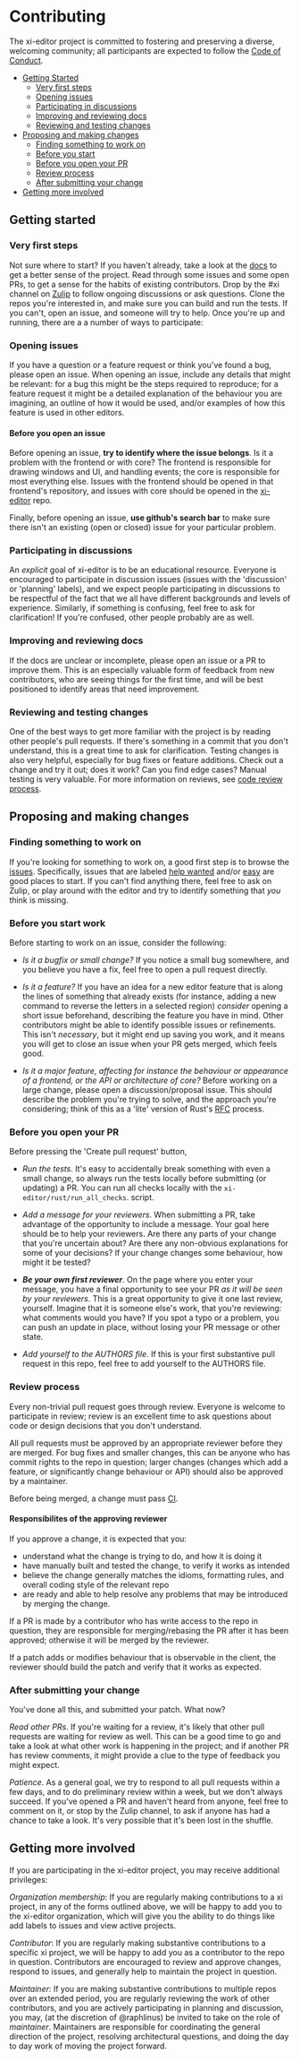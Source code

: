 # Contributing

The xi-editor project is committed to fostering and preserving a
diverse, welcoming community; all participants are expected to
follow the [Code of Conduct](https://github.com/xi-editor/xi-editor/blob/master/CODE_OF_CONDUCT.md).

- [Getting Started](#getting-started)
    - [Very first steps](#very-first-steps)
    - [Opening issues](#opening-issues)
    - [Participating in discussions](#participating-in-discussions)
    - [Improving and reviewing docs](#improving-and-reviewing-docs)
    - [Reviewing and testing changes](#reviewing-and-testing-changes)
- [Proposing and making changes](#proposing-and-making-changes)
    - [Finding something to work on](#finding-something-to-work-on)
    - [Before you start](#before-you-start-work)
    - [Before you open your PR](#before-you-open-your-pr)
    - [Review process](#review-process)
    - [After submitting your change](#after-submitting-your-change)
- [Getting more involved](#getting-more-involved)

## Getting started

### Very first steps

Not sure where to start? If you haven't already, take a look at the
[docs](http://xi-editor.github.io/xi-editor/docs.html) to get a better
sense of the project. Read through some issues and some open PRs, to
get a sense for the habits of existing contributors. Drop by the #xi
channel on [Zulip](https://xi.zulipchat.com) to follow
ongoing discussions or ask questions. Clone the repos you're
interested in, and make sure you can build and run the tests. If you
can't, open an issue, and someone will try to help. Once you're up and
running, there are a a number of ways to participate:

### Opening issues

If you have a question or a feature request or think you've found a bug,
please open an issue. When opening an issue, include any details that
might be relevant: for a bug this might be the steps required to
reproduce; for a feature request it might be a detailed explanation of
the behaviour you are imagining, an outline of how it would be used,
and/or examples of how this feature is used in other editors.

#### Before you open an issue

Before opening an issue, **try to identify where the issue belongs**.
Is it a problem with the frontend or with core? The frontend is
responsible for drawing windows and UI, and handling events; the core
is responsible for most everything else. Issues with the frontend
should be opened in that frontend's repository, and issues with
core should be opened in the
[xi-editor](https://github.com/xi-editor/xi-editor/issues) repo.

Finally, before opening an issue, **use github's search bar** to make
sure there isn't an existing (open or closed) issue for your particular
problem.

### Participating in discussions

An _explicit_ goal of xi-editor is to be an educational resource.
Everyone is encouraged to participate in discussion issues (issues with
the 'discussion' or 'planning' labels), and we expect people
participating in discussions to be respectful of the fact that we all
have different backgrounds and levels of experience. Similarly, if
something is confusing, feel free to ask for clarification! If you're
confused, other people probably are as well.

### Improving and reviewing docs

If the docs are unclear or incomplete, please open an issue or a PR to
improve them. This is an especially valuable form of feedback from new
contributors, who are seeing things for the first time, and will be best
positioned to identify areas that need improvement.

### Reviewing and testing changes

One of the best ways to get more familiar with the project is by reading
other people's pull requests. If there's something in a commit that you
don't understand, this is a great time to ask for clarification. Testing
changes is also very helpful, especially for bug fixes or feature
additions. Check out a change and try it out; does it work? Can you find
edge cases? Manual testing is very valuable. For more information on
reviews, see [code review process](#review-process).


## Proposing and making changes

### Finding something to work on

If you're looking for something to work on, a good first step is to browse
the [issues](https://github.com/xi-editor/xi-editor/issues). Specifically,
issues that are labeled
[help wanted](https://github.com/xi-editor/xi-editor/issues?q=is%3Aissue+is%3Aopen+label%3A%22help+wanted%22) and/or
[easy](https://github.com/xi-editor/xi-editor/issues?q=is%3Aissue+is%3Aopen+label%3Aeasy)
are good places to start. If you can't find anything there, feel free to ask
on Zulip, or play around with the editor and try to identify something that
_you_ think is missing.

### Before you start work

Before starting to work on an issue, consider the following:

- _Is it a bugfix or small change?_ If you notice a small bug somewhere,
 and you believe you have a fix, feel free to open a pull request directly.

- _Is it a feature?_ If you have an idea for a new editor feature that is
 along the lines of something that already exists (for instance, adding a
 new command to reverse the letters in a selected region) _consider_
 opening a short issue beforehand, describing the feature you have in mind.
 Other contributors might be able to identify possible issues or
 refinements. This isn't _necessary_, but it might end up saving you work,
 and it means you will get to close an issue when your PR gets merged,
 which feels good.

- _Is it a major feature, affecting for instance the behaviour or appearance
 of a frontend, or the API or architecture of core?_ Before working on a
 large change, please open a discussion/proposal issue. This should describe
 the problem you're trying to solve, and the approach you're considering;
 think of this as a 'lite' version of Rust's
 [RFC](https://github.com/rust-lang/rfcs) process.


### Before you open your PR

Before pressing the 'Create pull request' button,

- _Run the tests_. It's easy to accidentally break something with even a small
 change, so always run the tests locally before submitting (or updating) a PR.
 You can run all checks locally with the `xi-editor/rust/run_all_checks`. script.

- _Add a message for your reviewers_. When submitting a PR, take advantage
 of the opportunity to include a message. Your goal here should be to help
 your reviewers. Are there any parts of your change that you're uncertain
 about? Are there any non-obvious explanations for some of your decisions?
 If your change changes some behaviour, how might it be tested?

- ***Be your own first reviewer***. On the page where you enter your message,
 you have a final opportunity to see your PR _as it will be seen by your
 reviewers_. This is a great opportunity to give it one last review, yourself.
 Imagine that it is someone else's work, that you're reviewing: what comments
 would you have? If you spot a typo or a problem, you can push an update in
 place, without losing your PR message or other state.

- _Add yourself to the AUTHORS file_. If this is your first substantive pull
request in this repo, feel free to add yourself to the AUTHORS file.

### Review process

Every non-trivial pull request goes through review. Everyone is welcome to
participate in review; review is an excellent time to ask questions about
code or design decisions that you don't understand.

All pull requests must be approved by an appropriate reviewer before they
are merged. For bug fixes and smaller changes, this can be anyone who has
commit rights to the repo in question; larger changes (changes which add a
feature, or significantly change behaviour or API) should also be approved by
a maintainer.

Before being merged, a change must pass
[CI](https://en.wikipedia.org/wiki/Continuous_integration).

#### Responsibilites of the approving reviewer

If you approve a change, it is expected that you:
- understand what the change is trying to do, and how it is doing it
- have manually built and tested the change, to verify it works as intended
- believe the change generally matches the idioms, formatting rules,
and overall coding style of the relevant repo
- are ready and able to help resolve any problems that may be introduced by
merging the change.

If a PR is made by a contributor who has write access to the repo in question,
they are responsible for merging/rebasing the PR after it has been approved;
otherwise it will be merged by the reviewer.

If a patch adds or modifies behaviour that is observable in the client,
the reviewer should build the patch and verify that it works as expected.

### After submitting your change

You've done all this, and submitted your patch. What now?

_Read other PRs_. If you're waiting for a review, it's likely that other
pull requests are waiting for review as well. This can be a good time
to go and take a look at what other work is happening in the project;
and if another PR has review comments, it might provide a clue to the
type of feedback you might expect.

_Patience_. As a general goal, we try to respond to all pull requests
within a few days, and to do preliminary review within a week, but we
don't always succeed. If you've opened a PR and haven't heard from
anyone, feel free to comment on it, or stop by the Zulip channel, to ask
if anyone has had a chance to take a look. It's very possible that it's
been lost in the shuffle.

## Getting more involved

If you are participating in the xi-editor project, you may receive
additional privileges:

_Organization membership_: If you are regularly making contributions
to a xi project, in any of the forms outlined above, we will be happy to
add you to the xi-editor organization, which will give you the ability
to do things like add labels to issues and view active projects.

_Contributor_: If you are regularly making substantive contributions
to a specific xi project, we will be happy to add you as a contributor
to the repo in question. Contributors are encouraged to review and
approve changes, respond to issues, and generally help to maintain
the project in question.

_Maintainer_: If you are making substantive contributions to multiple
repos over an extended period, you are regularly reviewing the work of
other contributors, and you are actively participating in planning and
discussion, you may, (at the  discretion of @raphlinus) be invited to
take on the role of _maintainer_. Maintainers are responsible for
coordinating the general direction of the project, resolving
architectural questions, and doing the day to day work of moving the
project forward.
